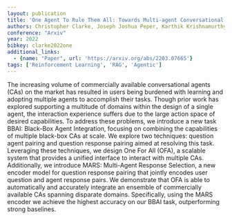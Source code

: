 ```yaml
---
layout: publication
title: 'One Agent To Rule Them All: Towards Multi-agent Conversational AI'
authors: Christopher Clarke, Joseph Joshua Peper, Karthik Krishnamurthy, Walter Talamonti, Kevin Leach, Walter Lasecki, Yiping Kang, Lingjia Tang, Jason Mars
conference: "Arxiv"
year: 2022
bibkey: clarke2022one
additional_links:
  - {name: "Paper", url: 'https://arxiv.org/abs/2203.07665'}
tags: ['Reinforcement Learning', 'RAG', 'Agentic']
---
```

The increasing volume of commercially available conversational agents (CAs)
on the market has resulted in users being burdened with learning and adopting
multiple agents to accomplish their tasks. Though prior work has explored
supporting a multitude of domains within the design of a single agent, the
interaction experience suffers due to the large action space of desired
capabilities. To address these problems, we introduce a new task BBAI:
Black-Box Agent Integration, focusing on combining the capabilities of multiple
black-box CAs at scale. We explore two techniques: question agent pairing and
question response pairing aimed at resolving this task. Leveraging these
techniques, we design One For All (OFA), a scalable system that provides a
unified interface to interact with multiple CAs. Additionally, we introduce
MARS: Multi-Agent Response Selection, a new encoder model for question response
pairing that jointly encodes user question and agent response pairs. We
demonstrate that OFA is able to automatically and accurately integrate an
ensemble of commercially available CAs spanning disparate domains.
Specifically, using the MARS encoder we achieve the highest accuracy on our
BBAI task, outperforming strong baselines.
